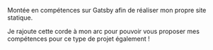 Montée en compétences sur Gatsby afin de réaliser mon propre site statique.

Je rajoute cette corde à mon arc pour pouvoir vous proposer mes compétences pour ce type de projet également ! 
